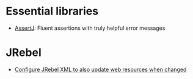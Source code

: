 # Essential libraries

* [AssertJ](https://assertj.github.io/doc/): Fluent assertions with truly helpful error messages

# JRebel

* [Configure JRebel XML to also update web resources when changed](https://manuals.jrebel.com/jrebel/standalone/config.html#war-configuration)
